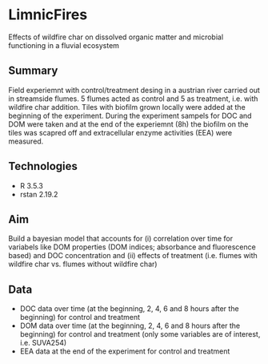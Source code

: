 # LimnicFires
Effects of wildfire char on dissolved organic matter and  microbial functioning in a fluvial ecosystem

## Summary
Field experiemnt with control/treatment desing in a austrian river carried out in streamside flumes. 5 flumes acted as control and 5 as treatment, i.e. with wildfire char addition. Tiles with biofilm grown locally were added at the beginning of the experiment. During the experiment sampels for DOC and DOM were taken and at the end of the experiemnt (8h) the biofilm on the tiles was scapred off and extracellular enzyme activities (EEA) were measured.

## Technologies
- R 3.5.3
- rstan 2.19.2

## Aim
Build a bayesian model that accounts for (i) correlation over time for variabels like DOM properties (DOM indices; absorbance and fluorescence based) and DOC concentration and (ii) effects of treatment (i.e. flumes with wildfire char vs. flumes without wildfire char)

## Data
- DOC data over time (at the beginning, 2, 4, 6 and 8 hours after the beginning) for control and treatment
- DOM data over time (at the beginning, 2, 4, 6 and 8 hours after the beginning) for control and treatment (only some variables are of interest, i.e. SUVA254)
- EEA data at the end of the experiment for control and treatment
